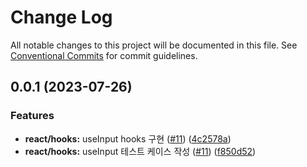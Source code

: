 # Change Log

All notable changes to this project will be documented in this file.
See [Conventional Commits](https://conventionalcommits.org) for commit guidelines.

## 0.0.1 (2023-07-26)


### Features

* **react/hooks:** useInput hooks 구현 ([#11](https://github.com/newnivers/web-packages/issues/11)) ([4c2578a](https://github.com/newnivers/web-packages/commit/4c2578ab17e49b92a1748719b8efe430abc62cef))
* **react/hooks:** useInput 테스트 케이스 작성 ([#11](https://github.com/newnivers/web-packages/issues/11)) ([f850d52](https://github.com/newnivers/web-packages/commit/f850d52bcd861ba89bf49f2718d4ad031e06307a))
